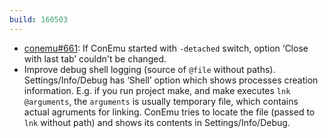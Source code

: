 ```yaml
---
build: 160503
---
```


* [conemu#661](https://github.com/Maximus5/ConEmu/issues/661): If ConEmu started with `-detached` switch, option ‘Close with last tab’ couldn't be changed.
* Improve debug shell logging (source of `@file` without paths).
  Settings/Info/Debug has ‘Shell’ option which shows processes creation information.
  E.g. if you run project make, and make executes `lnk @arguments`, the `arguments`
  is usually temporary file, which contains actual agruments for linking.
  ConEmu tries to locate the file (passed to `lnk` without path) and shows its
  contents in Settings/Info/Debug.
